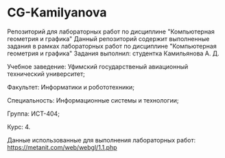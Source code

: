 # CG-Kamilyanova
Репозиторий для лабораторных работ по дисциплине "Компьютерная геометрия и графика" Данный репозиторий содержит выполненные задания в рамках лабораторных работ по дисциплине "Компьютерная геометрия и графика" Задания выполнил: студентка Камильянова А. Д.

Учебное заведение: Уфимский государственый авиационный технический университет;

Факультет: Информатики и робототехники;

Специальность: Информационные системы и технологии;

Группа: ИСТ-404;

Курс: 4.

Данные использованные для выполнения лабораторных работ: https://metanit.com/web/webgl/1.1.php
